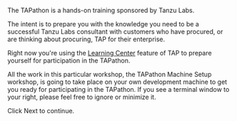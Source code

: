 The TAPathon is a hands-on training sponsored by Tanzu Labs.

The intent is to prepare you with the knowledge you need to be a successful Tanzu Labs consultant with customers who have procured, or are thinking about procuring, TAP for their enterprise.

Right now you're using the [Learning Center](https://docs.vmware.com/en/VMware-Tanzu-Application-Platform/1.3/tap/GUID-learning-center-about.html) feature of TAP to prepare yourself for participation in the TAPathon.

All the work in this particular workshop, the TAPathon Machine Setup workshop, is going to take place on your own development machine to get you ready for participating in the TAPathon. If you see a terminal window to your right, please feel free to ignore or minimize it.

Click Next to continue.
